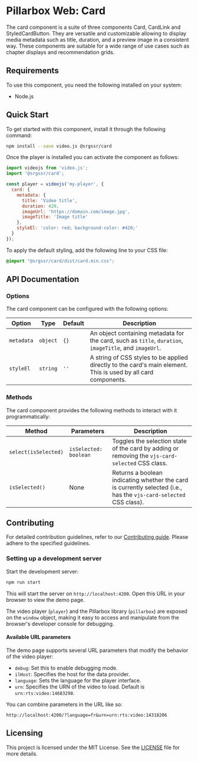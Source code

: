 # Pillarbox Web: Card

The card component is a suite of three components Card, CardLink and StyledCardButton. They are versatile and customizable allowing to display media metadata such as title, duration, and a preview image in a consistent way. These components are suitable for a wide range of use cases such as chapter displays and recommendation grids.

## Requirements

To use this component, you need the following installed on your system:

- Node.js

## Quick Start

To get started with this component, install it through the following command:

```bash
npm install --save video.js @srgssr/card
```

Once the player is installed you can activate the component as follows:

```javascript
import videojs from 'video.js';
import '@srgssr/card';

const player = videojs('my-player', {
  card: {
    metadata: {
      title: 'Video title',
      duration: 420,
      imageUrl: 'https://domain.com/image.jpg',
      imageTitle: 'Image title'
    },
    styleEl: 'color: red; background-color: #420;'
  }
});
```

To apply the default styling, add the following line to your CSS file:

```css
@import "@srgssr/card/dist/card.min.css";
```

## API Documentation

### Options

The card component can be configured with the following options:

| Option     | Type     | Default | Description                                                                                                |
| ---------- | -------- | ------- | ---------------------------------------------------------------------------------------------------------- |
| `metadata` | `object` | `{}`    | An object containing metadata for the card, such as `title`, `duration`, `imageTitle`, and `imageUrl`.       |
| `styleEl`  | `string` | `''`    | A string of CSS styles to be applied directly to the card's main element. This is used by all card components. |

### Methods

The card component provides the following methods to interact with it programmatically:

| Method              | Parameters            | Description                                                                                                                               |
| ------------------- | --------------------- | ----------------------------------------------------------------------------------------------------------------------------------------- |
| `select(isSelected)`| `isSelected: boolean` | Toggles the selection state of the card by adding or removing the `vjs-card-selected` CSS class.                                          |
| `isSelected()`      | None                  | Returns a boolean indicating whether the card is currently selected (i.e., has the `vjs-card-selected` CSS class).                        |

## Contributing

For detailed contribution guidelines, refer to our [Contributing guide][contributing-guide].
Please adhere to the specified guidelines.

### Setting up a development server

Start the development server:

```bash
npm run start
```

This will start the server on `http://localhost:4200`. Open this URL in your browser to view the
demo page.

The video player (`player`) and the Pillarbox library (`pillarbox`) are exposed on the `window`
object, making it easy to access and manipulate from the browser's developer console for debugging.

#### Available URL parameters

The demo page supports several URL parameters that modify the behavior of the video player:

- `debug`: Set this to enable debugging mode.
- `ilHost`: Specifies the host for the data provider.
- `language`: Sets the language for the player interface.
- `urn`: Specifies the URN of the video to load. Default is `urn:rts:video:14683290`.

You can combine parameters in the URL like so:

```plaintext
http://localhost:4200/?language=fr&urn=urn:rts:video:14318206
```

## Licensing

This project is licensed under the MIT License. See the [LICENSE](./LICENSE) file for more
details.

[contributing-guide]: https://github.com/SRGSSR/pillarbox-web-suite/blob/main/docs/README.md#contributing
